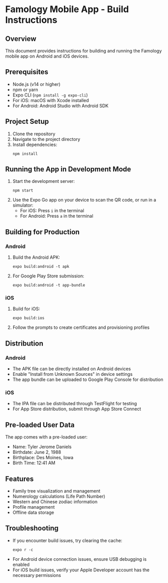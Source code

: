 # Famology Mobile App - Build Instructions

## Overview
This document provides instructions for building and running the Famology mobile app on Android and iOS devices.

## Prerequisites
- Node.js (v14 or higher)
- npm or yarn
- Expo CLI (`npm install -g expo-cli`)
- For iOS: macOS with Xcode installed
- For Android: Android Studio with Android SDK

## Project Setup
1. Clone the repository
2. Navigate to the project directory
3. Install dependencies:
   ```
   npm install
   ```

## Running the App in Development Mode
1. Start the development server:
   ```
   npm start
   ```
2. Use the Expo Go app on your device to scan the QR code, or run in a simulator:
   - For iOS: Press `i` in the terminal
   - For Android: Press `a` in the terminal

## Building for Production

### Android
1. Build the Android APK:
   ```
   expo build:android -t apk
   ```
2. For Google Play Store submission:
   ```
   expo build:android -t app-bundle
   ```

### iOS
1. Build for iOS:
   ```
   expo build:ios
   ```
2. Follow the prompts to create certificates and provisioning profiles

## Distribution

### Android
- The APK file can be directly installed on Android devices
- Enable "Install from Unknown Sources" in device settings
- The app bundle can be uploaded to Google Play Console for distribution

### iOS
- The IPA file can be distributed through TestFlight for testing
- For App Store distribution, submit through App Store Connect

## Pre-loaded User Data
The app comes with a pre-loaded user:
- Name: Tyler Jerome Daniels
- Birthdate: June 2, 1988
- Birthplace: Des Moines, Iowa
- Birth Time: 12:41 AM

## Features
- Family tree visualization and management
- Numerology calculations (Life Path Number)
- Western and Chinese zodiac information
- Profile management
- Offline data storage

## Troubleshooting
- If you encounter build issues, try clearing the cache:
  ```
  expo r -c
  ```
- For Android device connection issues, ensure USB debugging is enabled
- For iOS build issues, verify your Apple Developer account has the necessary permissions
